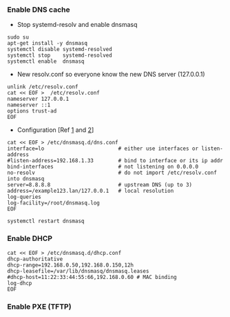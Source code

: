### Enable DNS cache 
* Stop systemd-resolv and enable dnsmasq
```shell
sudo su
apt-get install -y dnsmasq
systemctl disable systemd-resolved
systemctl stop    systemd-resolved
systemctl enable  dnsmasq
```
* New resolv.conf so everyone know the new DNS server (127.0.0.1)
```shell
unlink /etc/resolv.conf
cat << EOF >  /etc/resolv.conf
nameserver 127.0.0.1
nameserver ::1
options trust-ad
EOF
```
* Configuration [Ref [1](https://www.tecmint.com/setup-a-dns-dhcp-server-using-dnsmasq-on-centos-rhel/) and [2](https://github.com/imp/dnsmasq/blob/master/dnsmasq.conf.example)]
```
cat << EOF > /etc/dnsmasq.d/dns.conf 
interface=lo                        # either use interfaces or listen-address
#listen-address=192.168.1.33        # bind to interface or its ip addr
bind-interfaces                     # not listening on 0.0.0.0 
no-resolv                           # do not import /etc/resolv.conf into dnsmasq
server=8.8.8.8                      # upstream DNS (up to 3)
address=/example123.lan/127.0.0.1   # local resolution
log-queries
log-facility=/root/dnsmasq.log
EOF

systemctl restart dnsmasq
``` 
### Enable DHCP
```
cat << EOF > /etc/dnsmasq.d/dhcp.conf
dhcp-authoritative
dhcp-range=192.168.0.50,192.168.0.150,12h
dhcp-leasefile=/var/lib/dnsmasq/dnsmasq.leases
#dhcp-host=11:22:33:44:55:66,192.168.0.60 # MAC binding
log-dhcp
EOF
```
### Enable PXE (TFTP)

